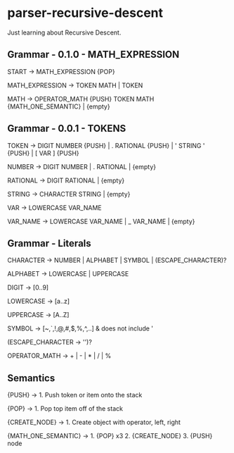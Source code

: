 # parser-recursive-descent
Just learning about Recursive Descent.

## Grammar - 0.1.0 - MATH_EXPRESSION

START -> MATH_EXPRESSION {POP}

MATH_EXPRESSION -> TOKEN MATH | TOKEN

MATH -> OPERATOR_MATH {PUSH} TOKEN MATH {MATH_ONE_SEMANTIC} | {empty}

## Grammar - 0.0.1 - TOKENS

TOKEN -> DIGIT NUMBER {PUSH} | . RATIONAL {PUSH} | ' STRING ' {PUSH} | [ VAR ] {PUSH}

NUMBER -> DIGIT NUMBER | . RATIONAL | {empty}

RATIONAL -> DIGIT RATIONAL | {empty}

STRING -> CHARACTER STRING | {empty}

VAR -> LOWERCASE VAR_NAME

VAR_NAME -> LOWERCASE VAR_NAME | _ VAR_NAME | {empty}


## Grammar - Literals

CHARACTER -> NUMBER | ALPHABET | SYMBOL | (ESCAPE_CHARACTER)?

ALPHABET -> LOWERCASE | UPPERCASE

DIGIT -> [0..9]

LOWERCASE -> [a..z]

UPPERCASE -> [A..Z]

SYMBOL -> [~,`,!,@,#,$,%,^,..] & does not include '

(ESCAPE_CHARACTER -> '')?

OPERATOR_MATH -> + | - | * | / | %


## Semantics

{PUSH} -> 1. Push token or item onto the stack

{POP} -> 1. Pop top item off of the stack

{CREATE_NODE} -> 1. Create object with operator, left, right

{MATH_ONE_SEMANTIC} ->  1. {POP} x3
                        2. {CREATE_NODE}
                        3. {PUSH} node
